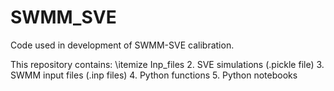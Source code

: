 # SWMM_SVE
Code used in development of SWMM-SVE calibration. 

This repository contains:
\itemize Inp_files
2. SVE simulations  (.pickle file)
3. SWMM input files (.inp files)
4. Python functions
5. Python notebooks
